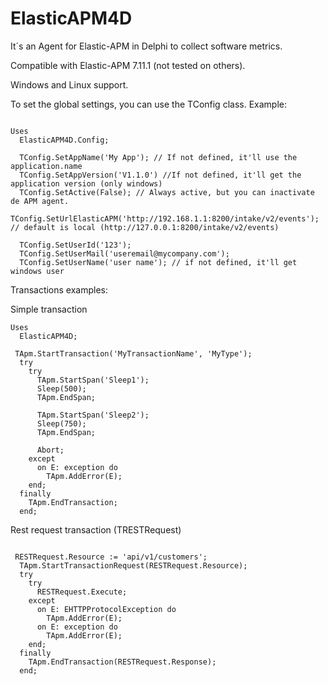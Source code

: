 # ElasticAPM4D
It´s an Agent for Elastic-APM in Delphi to collect software metrics. 

Compatible with Elastic-APM 7.11.1 (not tested on others).

Windows and Linux support.

To set the global settings, you can use the TConfig class. 
Example:

```delphi

Uses
  ElasticAPM4D.Config;

  TConfig.SetAppName('My App'); // If not defined, it'll use the application.name
  TConfig.SetAppVersion('V1.1.0') //If not defined, it'll get the application version (only windows)
  TConfig.SetActive(False); // Always active, but you can inactivate de APM agent. 
  TConfig.SetUrlElasticAPM('http://192.168.1.1:8200/intake/v2/events'); // default is local (http://127.0.0.1:8200/intake/v2/events)

  TConfig.SetUserId('123'); 
  TConfig.SetUserMail('useremail@mycompany.com'); 
  TConfig.SetUserName('user name'); // if not defined, it'll get windows user
```

Transactions examples:

Simple transaction

```delphi
Uses 
  ElasticAPM4D;

 TApm.StartTransaction('MyTransactionName', 'MyType');
  try
    try
      TApm.StartSpan('Sleep1');
      Sleep(500);
      TApm.EndSpan;

      TApm.StartSpan('Sleep2');
      Sleep(750);
      TApm.EndSpan;

      Abort;
    except
      on E: exception do
        TApm.AddError(E);
    end;
  finally
    TApm.EndTransaction;
  end;

```

Rest request transaction (TRESTRequest)
```delphi

 RESTRequest.Resource := 'api/v1/customers';
  TApm.StartTransactionRequest(RESTRequest.Resource);
  try
    try 
      RESTRequest.Execute;
    except
      on E: EHTTPProtocolException do
        TApm.AddError(E);
      on E: exception do
        TApm.AddError(E);
    end;
  finally
    TApm.EndTransaction(RESTRequest.Response);
  end;

```
 
